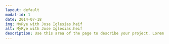 ```yaml
---
layout: default
modal-id: 1
date: 2014-07-18
img: MyRye with Jose Iglesias.heif
alt: MyRye with Jose Iglesias.heif
description: Use this area of the page to describe your project. Lorem ipsum dolor sit amet, consectetur adipisicing elit. Mollitia neque assumenda ipsam nihil, molestias magnam, recusandae quos quis inventore quisquam velit asperiores, vitae? Reprehenderit soluta, eos quod consequuntur itaque. Nam.
---
```


